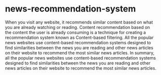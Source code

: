 # news-recommendation-system


When you visit any website, it recommends similar content based on what you are already watching or reading. Content recommendation based on the content the user is already consuming is a technique for creating a recommendation system known as Content-based filtering.
All the popular news websites use content-based recommendation systems designed to find similarities between the news you are reading and other news articles on their website to recommend the most similar news articles.
In summary, all the popular news websites use content-based recommendation systems designed to find similarities between the news you are reading and other news articles on their website to recommend the most similar news articles.

